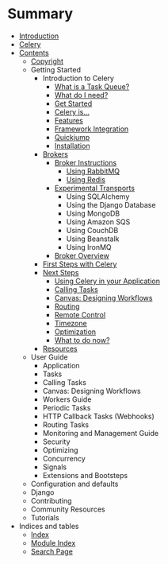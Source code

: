 # Summary

* [Introduction](README.md)
* [Celery](celery.md)
* [Contents](contents.md)
   * [Copyright](contents/copyrightmd.md)
   * Getting Started
       * Introduction to Celery
           * [What is a Task Queue?](what_is_a_task_queue.md)
           * [What do I need?](what_do_i_need.md)
           * [Get Started](get_started.md)
           * [Celery is…](celery_is.md)
           * [Features](features.md)
           * [Framework Integration](framework_integration.md)
           * [Quickjump](quickjump.md)
           * [Installation](installation.md)
       * [Brokers](brokers.md)
           * [Broker Instructions](broker_instructions.md)
               * [Using RabbitMQ](using_rabbitmq.md)
               * [Using Redis](using_redis.md)
           * [Experimental Transports](experimental_transports.md)
               * Using SQLAlchemy
               * Using the Django Database
               * Using MongoDB
               * Using Amazon SQS
               * Using CouchDB
               * Using Beanstalk
               * Using IronMQ
           * [Broker Overview](broker_overview.md)
       * [First Steps with Celery](first_steps_with_celery.md)
       * [Next Steps](next_steps.md)
           * [Using Celery in your Application](using_celery_in_your_application.md)
           * [Calling Tasks](calling_tasks.md)
           * [Canvas: Designing Workflows](canvas_designing_workflows.md)
           * [Routing](routing.md)
           * [Remote Control](remote_control.md)
           * [Timezone](timezone.md)
           * [Optimization](optimization.md)
           * [What to do now?](what_to_do_now.md)
       * [Resources](resources.md)
   * User Guide
       * Application
       * Tasks
       * Calling Tasks
       * Canvas: Designing Workflows
       * Workers Guide
       * Periodic Tasks
       * HTTP Callback Tasks (Webhooks)
       * Routing Tasks
       * Monitoring and Management Guide
       * Security
       * Optimizing
       * Concurrency
       * Signals
       * Extensions and Bootsteps
   * Configuration and defaults
   * Django
   * Contributing
   * Community Resources
   * Tutorials
* Indices and tables
   * [Index](indices_and_tables/index.md)
   * [Module Index](indices_and_tables/module_index.md)
   * [Search Page](indices_and_tables/search_page.md)

